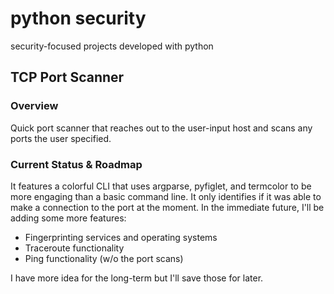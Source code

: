 # python security
security-focused projects developed with python

## TCP Port Scanner
### Overview
Quick port scanner that reaches out to the user-input host and scans any ports the user specified.
### Current Status & Roadmap
It features a colorful CLI that uses argparse, pyfiglet, and termcolor to be more engaging than a basic command line. It only identifies if it was able to make a connection to the port at the moment. In the immediate future, I'll be adding some more features:
* Fingerprinting services and operating systems
* Traceroute functionality
* Ping functionality (w/o the port scans)

I have more idea for the long-term but I'll save those for later.
